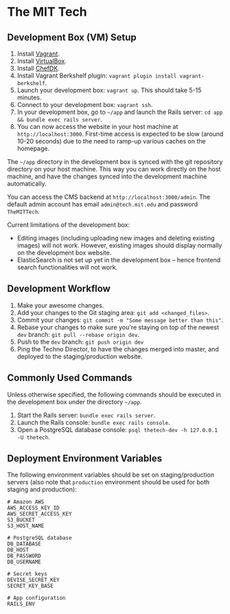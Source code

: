 The MIT Tech
===============

Development Box (VM) Setup
-----------------------------

1. Install [Vagrant](https://www.vagrantup.com/downloads.html).
2. Install [VirtualBox](https://www.virtualbox.org/wiki/Downloads).
3. Install [ChefDK](https://downloads.chef.io/chefdk).
4. Install Vagrant Berkshelf plugin: `vagrant plugin install vagrant-berkshelf`.
5. Launch your development box: `vagrant up`. This should take 5-15 minutes.
6. Connect to your development box: `vagrant ssh`.
7. In your development box, go to `~/app` and launch the Rails server: `cd app && bundle exec rails server`.
8. You can now access the website in your host machine at `http://localhost:3000`. First-time access is expected to be slow (around 10-20 seconds) due to the need to ramp-up various caches on the homepage.

The `~/app` directory in the development box is synced with the git repository directory on your host machine. This way you can work directly on the host machine, and have the changes synced into the development machine automatically.

You can access the CMS backend at `http://localhost:3000/admin`. The default admin account has email `admin@tech.mit.edu` and password `TheMITTech`.

Current limitations of the development box:

- Editing images (including uploading new images and deleting existing images) will not work. However, existing images should display normally on the development box website.
- ElasticSearch is not set up yet in the development box – hence frontend search functionalities will not work.

Development Workflow
--------------------

1. Make your awesome changes.
2. Add your changes to the Git staging area: `git add <changed_files>`.
3. Commit your changes: `git commit -m "Some message better than this"`.
4. Rebase your changes to make sure you're staying on top of the newest `dev` branch: `git pull --rebase origin dev`.
5. Push to the `dev` branch: `git push origin dev`
6. Ping the Techno Director, to have the changes merged into master, and deployed to the staging/production website.

Commonly Used Commands
----------------------

Unless otherwise specified, the following commands should be executed in the development box under the directory `~/app`.

1. Start the Rails server: `bundle exec rails server`.
2. Launch the Rails console: `bundle exec rails console`.
3. Open a PostgreSQL database console: `psql thetech-dev -h 127.0.0.1 -U thetech`.

Deployment Environment Variables
--------------------------------

The following environment variables should be set on staging/production servers (also note that `production` environment should be used for both staging and production):

```
# Amazon AWS
AWS_ACCESS_KEY_ID
AWS_SECRET_ACCESS_KEY
S3_BUCKET
S3_HOST_NAME

# PostgreSQL database
DB_DATABASE
DB_HOST
DB_PASSWORD
DB_USERNAME

# Secret keys
DEVISE_SECRET_KEY
SECRET_KEY_BASE

# App configuration
RAILS_ENV
```
